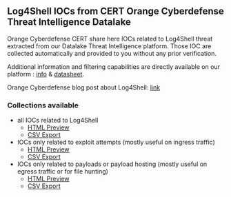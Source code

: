 ## Log4Shell IOCs from CERT Orange Cyberdefense Threat Intelligence Datalake

Orange Cyberdefense CERT share here IOCs related to Log4Shell threat extracted from our Datalake Threat Intelligence platform. Those IOC are collected automatically and provided to you without any prior verification.

Additional information and filtering capabilities are directly available on our platform : [info](https://orangecyberdefense.com/global/all-services/detect-respond/managed-threat-intelligence-detect/?platform=hootsuite&utm_campaign=HSCampaign) & [datasheet](https://orangecyberdefense.com/global/wp-content/uploads/sites/12/2021/06/MTI_DS_EN.pdf).

Orange Cyberdefense blog post about Log4Shell: [link](https://orangecyberdefense.com/global/blog/threat/log4j-vulnerability/)

### Collections available

- all IOCs related to Log4Shell
  - [HTML Preview](https://datalake.cert.orangecyberdefense.com/api/v2/mrti/public/export-html/?query_body_hash=beee5d17a40d370ea4aa89f1844db1c8)
  - [CSV Export](https://datalake.cert.orangecyberdefense.com/api/v2/mrti/public/export-csv/?query_body_hash=beee5d17a40d370ea4aa89f1844db1c8)
- IOCs only related to exploit attempts (mostly useful on ingress traffic)
  - [HTML Preview](https://datalake.cert.orangecyberdefense.com/api/v2/mrti/public/export-html/?query_body_hash=5c6cce54053b4cbaafa48ebf498a31cb)
  - [CSV Export](https://datalake.cert.orangecyberdefense.com/api/v2/mrti/public/export-csv/?query_body_hash=5c6cce54053b4cbaafa48ebf498a31cb)
- IOCs only related to payloads or payload hosting (mostly useful on egress traffic or for file hunting)
  - [HTML Preview](https://datalake.cert.orangecyberdefense.com/api/v2/mrti/public/export-html/?query_body_hash=aefb996231fad1c380ff4972e7bc9ff3)
  - [CSV Export](https://datalake.cert.orangecyberdefense.com/api/v2/mrti/public/export-csv/?query_body_hash=aefb996231fad1c380ff4972e7bc9ff3)

